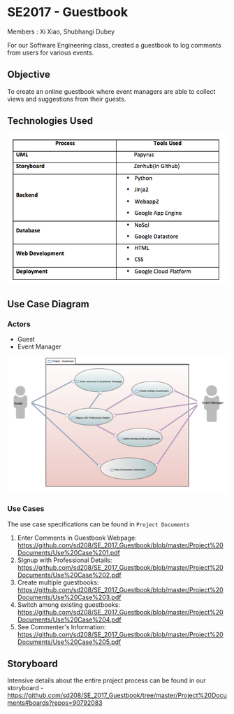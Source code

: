 # SE2017 - Guestbook

Members : Xi Xiao, Shubhangi Dubey

For our Software Engineering class, created a guestbook to log comments from users for various events.

## Objective 
 To create an online guestbook where event managers are able to collect views and suggestions from their guests.
 
 ## Technologies Used
 
 ![Tech Table Image](https://github.com/sd208/SE_2017_Guestbook/blob/master/Project%20Documents/Tech%20Table.png)
 
 ## Use Case Diagram
 
 ### Actors
  - Guest
  - Event Manager
  
![Use Case Diagram](https://github.com/sd208/SE_2017_Guestbook/blob/master/Project%20Documents/Use%20Case%20Diagram.png)

### Use Cases
The use case specifications can be found in `Project Documents` 
1. Enter Comments in Guestbook Webpage: 
      https://github.com/sd208/SE_2017_Guestbook/blob/master/Project%20Documents/Use%20Case%201.pdf
2. Signup with Professional Details:
     https://github.com/sd208/SE_2017_Guestbook/blob/master/Project%20Documents/Use%20Case%202.pdf
3. Create multiple guestbooks:
     https://github.com/sd208/SE_2017_Guestbook/blob/master/Project%20Documents/Use%20Case%203.pdf
4. Switch among existing guestbooks:
     https://github.com/sd208/SE_2017_Guestbook/blob/master/Project%20Documents/Use%20Case%204.pdf
5. See Commenter's Information:
     https://github.com/sd208/SE_2017_Guestbook/blob/master/Project%20Documents/Use%20Case%205.pdf
     
## Storyboard

Intensive details about the entire project process can be found in our storyboard - 
https://github.com/sd208/SE_2017_Guestbook/tree/master/Project%20Documents#boards?repos=90792083
